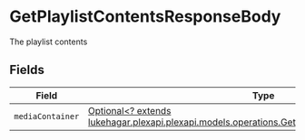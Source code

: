 # GetPlaylistContentsResponseBody

The playlist contents


## Fields

| Field                                                                                                                                                             | Type                                                                                                                                                              | Required                                                                                                                                                          | Description                                                                                                                                                       |
| ----------------------------------------------------------------------------------------------------------------------------------------------------------------- | ----------------------------------------------------------------------------------------------------------------------------------------------------------------- | ----------------------------------------------------------------------------------------------------------------------------------------------------------------- | ----------------------------------------------------------------------------------------------------------------------------------------------------------------- |
| `mediaContainer`                                                                                                                                                  | [Optional<? extends lukehagar.plexapi.plexapi.models.operations.GetPlaylistContentsMediaContainer>](../../models/operations/GetPlaylistContentsMediaContainer.md) | :heavy_minus_sign:                                                                                                                                                | N/A                                                                                                                                                               |